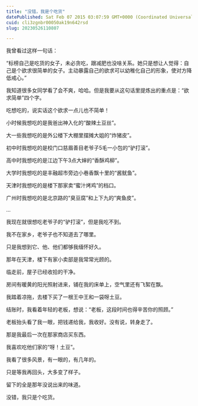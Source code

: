```yaml
---
title: "没错，我是个吃货"
datePublished: Sat Feb 07 2015 03:07:59 GMT+0000 (Coordinated Universal Time)
cuid: cli3zgnbr00050ak19n642rsd
slug: 20230526110807

---
```


我曾看过这样一句话：

“标榜自己是吃货的女子，未必贪吃，跟减肥也没啥关系。她只是想让人觉得：自己是个欲求很简单的女子。主动暴露自己的欲求可以幼稚化自己的形象，使对方降低戒心。”

我知道很多女同学看了会不爽，哈哈。但是我要从这句话里提炼出的重点是：“欲求简单”四个字。

吃想吃的，说实话这个欲求一点儿也不简单！

小时候我想吃的是我爸出神入化的“酸辣土豆丝”。

大一些我想吃的是外公楼下大棚里摆摊大姐的“炸猪皮”。

初中时我想吃的是校门口慈眉善目老爷子5毛一小包的“驴打滚”。

高中时我想吃的是江边下午3点大婶的“香酥鸡柳”。

大学时我想吃的是丰融超市旁边小巷香飘十里的“酱鱿鱼”。

天津时我想吃的是楼下那家卖“蜜汁烤鸡”的档口。

广州时我想吃的是北京路的“臭豆腐”和上下九的“爽鱼皮”。

...

我现在就很想吃老爷子的“驴打滚”，但是我吃不到。

我不在家乡，老爷子也不知道去了哪里。

只是我想到它、他、他们都够我缅怀好久。

那年在天津，楼下有家小卖部是我常常光顾的。

临走前，屋子已经收拾的干净。

房间有暖黄的阳光照射进来，铺在我的床单上，空气里还有飞絮在飘。

我踏着凉拖，去楼下买了一根王中王和一袋呀土豆。

结账时，我看着年轻的老板，想说：“老板，这段时间也得辛苦你的照顾。”

老板抬头看了我一眼，把钱递给我，我收好。没有说，转身走了。

那是我最后一次在那家商店买东西。

我喜欢吃他们家的“呀！土豆”。

我看了很多风景，有一眼的，有几年的。

只是等我再回头，大多变了样子。

留下的全是那年没说出来的味道。

没错，我只是个吃货。